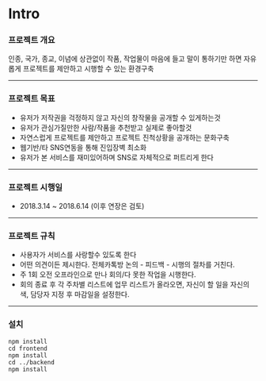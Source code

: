 # Intro

### 프로젝트 개요
인종, 국가, 종교, 이념에 상관없이 작품, 작업물이 마음에 들고
말이 통하기만 하면 자유롭게 프로젝트를 제안하고 시행할 수 있는 환경구축

---

### 프로젝트 목표 
  - 유저가 저작권을 걱정하지 않고 자신의 창작물을 공개할 수 있게하는것
  - 유저가 관심가질만한 사람/작품을 추천받고 실제로 좋아할것
  - 자연스럽게 프로젝트를 제안하고 프로젝트 진척상황을 공개하는 문화구축
  - 웹기반/타 SNS연동을 통해 진입장벽 최소화
  - 유저가 본 서비스를 재미있어하며 SNS로 자체적으로 퍼트리게 한다

---

### 프로젝트 시행일
 - 2018.3.14 ~ 2018.6.14 (이후 연장은 검토)

---

### 프로젝트 규칙 
  - 사용자가 서비스를 사랑할수 있도록 한다
  - 어떤 의견이든 제시한다. 전체카톡방 논의 - 피드백 - 시행의 절차를 거친다.
  - 주 1회 오전 오프라인으로 만나 회의/다 못한 작업을 시행한다.
  - 회의 종료 후 각 주차별 리스트에 업무 리스트가 올라오면, 자신이 할 일을
    자신의 색, 담당자 지정 후 마감일을 설정한다.

---

### 설치
```
npm install
cd frontend
npm install
cd ../backend
npm install
```

